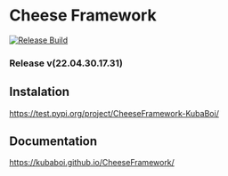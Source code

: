 # Cheese Framework

[![Release Build](https://github.com/KubaBoi/CheeseFramework/actions/workflows/realeaseDate.yml/badge.svg?branch=main)](https://github.com/KubaBoi/CheeseFramework/actions/workflows/realeaseDate.yml)

### Release v(22.04.30.17.31)

## Instalation

https://test.pypi.org/project/CheeseFramework-KubaBoi/

## Documentation

https://kubaboi.github.io/CheeseFramework/